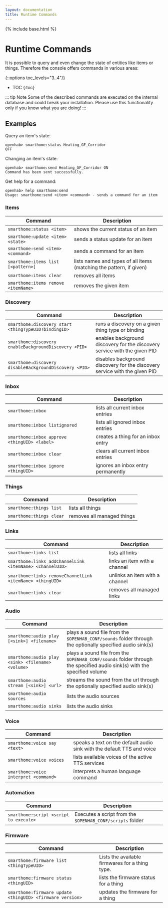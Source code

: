 ```yaml
---
layout: documentation
title: Runtime Commands
---
```


{% include base.html %}

# Runtime Commands

It is possible to query and even change the state of entities like items or things. Therefore the console offers commands in various areas:

{::options toc_levels="3..4"/}

* TOC
{:toc}

::: tip Note
Some of the described commands are executed on the internal database and could break your installation. Please use this functionality only if you know what you are doing!
:::


## Examples

Query an item's state:

```
openhab> smarthome:status Heating_GF_Corridor
OFF
```

Changing an item's state:

```
openhab> smarthome:send Heating_GF_Corridor ON
Command has been sent successfully.
```

Get help for a command:

```
openhab> help smarthome:send
Usage: smarthome:send <item> <command> - sends a command for an item
```

### Items

| Command                             | Description                                                         |
|-------------------------------------|---------------------------------------------------------------------|
| `smarthome:status <item>`           | shows the current status of an item                                 |
| `smarthome:update <item> <state>`   | sends a status update for an item                                   |
| `smarthome:send <item> <command>`   | sends a command for an item                                         |
| `smarthome:items list [<pattern>]`  | lists names and types of all items (matching the pattern, if given) |
| `smarthome:items clear`             | removes all items                                                   |
| `smarthome:items remove <itemName>` | removes the given item                                              |

### Discovery

| Command                                                | Description                                                                |
|--------------------------------------------------------|----------------------------------------------------------------------------|
| `smarthome:discovery start <thingTypeUID!bindingID>`   | runs a discovery on a given thing type or binding                          |
| `smarthome:discovery enableBackgroundDiscovery <PID>`  | enables background discovery for the discovery service with the given PID  |
| `smarthome:discovery disableBackgroundDiscovery <PID>` | disables background discovery for the discovery service with the given PID |

### Inbox

| Command                                      | Description                        |
|----------------------------------------------|------------------------------------|
| `smarthome:inbox`                            | lists all current inbox entries    |
| `smarthome:inbox listignored`                | lists all ignored inbox entries    |
| `smarthome:inbox approve <thingUID> <label>` | creates a thing for an inbox entry |
| `smarthome:inbox clear`                      | clears all current inbox entries   |
| `smarthome:inbox ignore <thingUID>`          | ignores an inbox entry permanently |

### Things

| Command                  | Description                |
|--------------------------|----------------------------|
| `smarthome:things list`  | lists all things           |
| `smarthome:things clear` | removes all managed things |

### Links

| Command                                                   | Description                    |
|-----------------------------------------------------------|--------------------------------|
| `smarthome:links list`                                    | lists all links                |
| `smarthome:links addChannelLink <itemName> <channelUID>`  | links an item with a channel   |
| `smarthome:links removeChannelLink <itemName> <thingUID>` | unlinks an item with a channel |
| `smarthome:links clear`                                   | removes all managed links      |

### Audio

| Command                                           | Description                                                                                                             |
|---------------------------------------------------|-------------------------------------------------------------------------------------------------------------------------|
| `smarthome:audio play [<sink>] <filename>`        | plays a sound file from the `$OPENHAB_CONF/sounds` folder through the optionally specified audio sink(s)                |
| `smarthome:audio play <sink> <filename> <volume>` | plays a sound file from the `$OPENHAB_CONF/sounds` folder through the specified audio sink(s) with the specified volume |
| `smarthome:audio stream [<sink>] <url>`           | streams the sound from the url through the optionally specified audio sink(s)                                           |
| `smarthome:audio sources`                         | lists the audio sources                                                                                                 |
| `smarthome:audio sinks`                           | lists the audio sinks                                                                                                   |

### Voice

| Command                               | Description                                                            |
|---------------------------------------|------------------------------------------------------------------------|
| `smarthome:voice say <text>`          | speaks a text on the default audio sink with the default TTS and voice |
| `smarthome:voice voices`              | lists available voices of the active TTS services                      |
| `smarthome:voice interpret <command>` | interprets a human language command                                    |

### Automation

| Command                                | Description                                               |
|----------------------------------------|-----------------------------------------------------------|
| `smarthome:script <script to execute>` | Executes a script from the `$OPENHAB_CONF/scripts` folder |

### Firmware

| Command                                                   | Description                                     |
|-----------------------------------------------------------|-------------------------------------------------|
| `smarthome:firmware list <thingTypeUID>`                  | Lists the available firmwares for a thing type. |
| `smarthome:firmware status <thingUID>`                    | lists the firmware status for a thing           |
| `smarthome:firmware update <thingUID> <firmware version>` | updates the firmware for a thing                |
